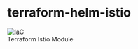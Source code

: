 # terraform-helm-istio

[![IaC](https://app.soluble.cloud/api/v1/public/badges/e6bcba0e-89fc-493c-87bf-77b9f7b39549.svg)](https://app.soluble.cloud/repos/details/github.com/coffeeshopmicroservicedemo/terraform-helm-istio)  
Terraform Istio Module
